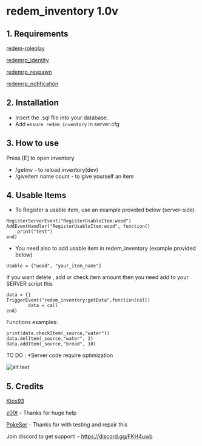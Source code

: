 # redem_inventory 1.0v

## 1. Requirements

[redem-roleplay](https://github.com/RedEM-RP/redem_roleplay/)

[redemrp_identity](https://github.com/RedEM-RP/redemrp_identity/)

[redemrp_respawn](https://github.com/RedEM-RP/redemrp_respawn/)

[redemrp_notification](https://github.com/Ktos93/redemrp_notification/)

## 2. Installation
- Insert the .sql file into your database.
- Add ```ensure redem_inventory``` in server.cfg

## 3. How to use
Press [E] to open inventory

- /getinv - to reload inventory(dev)
- /giveitem name count - to give yourself an item

## 4. Usable Items
- To Register a usable item, use an example provided below (server-side)
```
RegisterServerEvent("RegisterUsableItem:wood")
AddEventHandler("RegisterUsableItem:wood", function()
    print("test")
end)
```
- You need also to add usable item in redem_inventory (example provided below)

```Usable = {"wood", "your_item_name"}```


If you want delete , add or check item amount then you need add to your SERVER script this

```
data = {}
TriggerEvent("redem_inventory:getData",function(call)
		data = call
end)
```
Functions examples:

```
print(data.checkItem(_source,"water"))
data.delItem(_source,"water", 2)
data.addItem(_source,"bread", 10)
```
TO DO :
*Server code require optimization

![alt text](https://i.imgur.com/PxCRpBv.png)

## 5. Credits
[Ktos93](http://github.com/Ktos93)

[z00t](https://github.com/z00t) - Thanks for huge help

[PokeSer](https://github.com/PokeSer) - Thanks for with testing and repair this

Join discord to get support! - https://discord.gg/FKH4uwb

